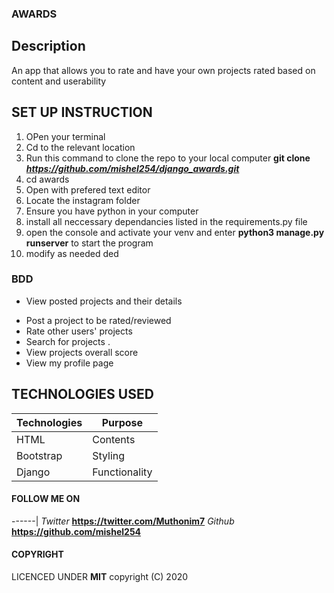 ### AWARDS

## Description
An app that allows you to rate and have your own projects rated based on content and userability


## SET UP INSTRUCTION
1. OPen your terminal
2. Cd to the relevant location
3. Run this command to clone the repo to your local computer **git clone _https://github.com/mishel254/django_awards.git_**
4. cd awards
5. Open with prefered text editor
6. Locate the instagram folder
7. Ensure you have python in your computer
8. install all neccessary dependancies listed in the requirements.py file
9. open the console and activate your venv and enter **python3 manage.py runserver** to start the program
10. modify as needed
ded



### BDD
 - View posted projects and their details
 + Post a project to be rated/reviewed
 + Rate other users' projects
 + Search for projects .
 + View projects overall score
 + View my profile page

## TECHNOLOGIES USED

Technologies | Purpose
------|---------
HTML |  Contents
Bootstrap|  Styling
Django |  Functionality


#### FOLLOW ME ON 
------|
 _Twitter_  **https://twitter.com/Muthonim7**
_Github_   **https://github.com/mishel254**


#### COPYRIGHT

LICENCED UNDER **MIT** copyright (C) 2020
